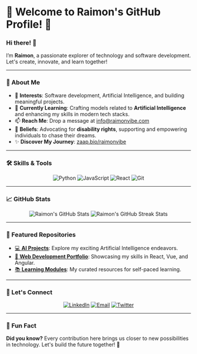 # 🌟 Welcome to Raimon's GitHub Profile! 🌟

### Hi there! 👋  
I’m **Raimon**, a passionate explorer of technology and software development. Let's create, innovate, and learn together!

---

### 🚀 About Me
- 👀 **Interests**: Software development, Artificial Intelligence, and building meaningful projects.
- 🌱 **Currently Learning**: Crafting models related to **Artificial Intelligence** and enhancing my skills in modern tech stacks.
- 📫 **Reach Me**: Drop a message at [info@raimonvibe.com](mailto:info@raimonvibe.com)
- 💪 **Beliefs**: Advocating for **disability rights**, supporting and empowering individuals to chase their dreams.  
- ✨ **Discover My Journey**: [zaap.bio/raimonvibe](https://zaap.bio/raimonvibe)  

---

### 🛠️ Skills & Tools
<p align="center">
  <img src="https://img.shields.io/badge/-Python-3776AB?style=flat-square&logo=python&logoColor=white" alt="Python"/>  
  <img src="https://img.shields.io/badge/-JavaScript-F7DF1E?style=flat-square&logo=javascript&logoColor=black" alt="JavaScript"/>
  <img src="https://img.shields.io/badge/-React-61DAFB?style=flat-square&logo=react&logoColor=black" alt="React"/>  
  <img src="https://img.shields.io/badge/-Git-F05032?style=flat-square&logo=git&logoColor=white" alt="Git"/>
</p>

---

### 📈 GitHub Stats
<p align="center">
  <img src="https://github-readme-stats.vercel.app/api?username=raimonvibe&show_icons=true&theme=radical" alt="Raimon's GitHub Stats"/>
  <img src="https://github-readme-streak-stats.herokuapp.com/?user=raimonvibe&theme=radical" alt="Raimon's GitHub Streak Stats"/>
</p>

---

### 🌟 Featured Repositories
- [💻 **AI Projects**](https://github.com/raimonvibe/ai-projects): Explore my exciting Artificial Intelligence endeavors.
- [🎨 **Web Development Portfolio**](https://github.com/raimonvibe/web-portfolio): Showcasing my skills in React, Vue, and Angular.
- [📚 **Learning Modules**](https://github.com/raimonvibe/learning-modules): My curated resources for self-paced learning.

---

### 🌌 Let's Connect
<p align="center">
  <a href="https://linkedin.com/in/raimonvibe"><img src="https://img.shields.io/badge/-LinkedIn-0A66C2?style=for-the-badge&logo=linkedin&logoColor=white" alt="LinkedIn"/></a>
  <a href="mailto:info@raimonvibe.com"><img src="https://img.shields.io/badge/-Email-EA4335?style=for-the-badge&logo=gmail&logoColor=white" alt="Email"/></a>
  <a href="https://twitter.com/raimonvibe"><img src="https://img.shields.io/badge/-Twitter-1DA1F2?style=for-the-badge&logo=twitter&logoColor=white" alt="Twitter"/></a>
</p>

---

### 💬 Fun Fact
**Did you know?** Every contribution here brings us closer to new possibilities in technology. Let's build the future together! 🌟

